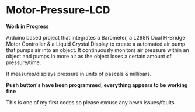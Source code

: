# Motor-Pressure-LCD

**Work in Progress**

Arduino based project that integrates a Barometer, a L298N Dual H-Bridge Motor Controller & a Liquid Crystal Display to
create a automated air pump that pumps air into an object. It continuously monitors air pressure within an object and pumps in more air as the object loses a certain amount of pressure/time.

It measures/displays pressure in units of pascals & millibars.

**Push button's have been programmed, everything appears to be working fine**

This is one of my first codes so please excuse any newb issues/faults.
